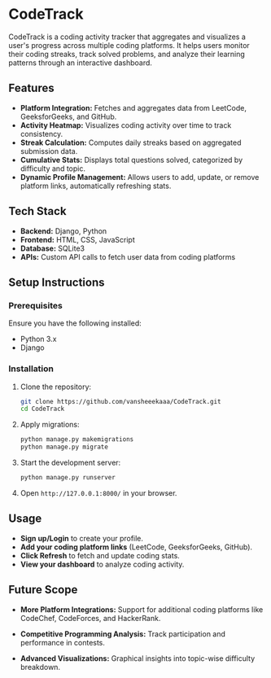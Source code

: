 # CodeTrack

CodeTrack is a coding activity tracker that aggregates and visualizes a user's progress across multiple coding platforms. It helps users monitor their coding streaks, track solved problems, and analyze their learning patterns through an interactive dashboard.

## Features
- **Platform Integration:** Fetches and aggregates data from LeetCode, GeeksforGeeks, and GitHub.
- **Activity Heatmap:** Visualizes coding activity over time to track consistency.
- **Streak Calculation:** Computes daily streaks based on aggregated submission data.
- **Cumulative Stats:** Displays total questions solved, categorized by difficulty and topic.
- **Dynamic Profile Management:** Allows users to add, update, or remove platform links, automatically refreshing stats.

## Tech Stack
- **Backend:** Django, Python
- **Frontend:** HTML, CSS, JavaScript
- **Database:** SQLite3
- **APIs:** Custom API calls to fetch user data from coding platforms

## Setup Instructions

### Prerequisites
Ensure you have the following installed:
- Python 3.x
- Django

### Installation
1. Clone the repository:
   ```bash
   git clone https://github.com/vansheeekaaa/CodeTrack.git
   cd CodeTrack
   ```
   
2. Apply migrations:
   ```bash
   python manage.py makemigrations
   python manage.py migrate
   ```
3. Start the development server:
   ```bash
   python manage.py runserver
   ```
6. Open `http://127.0.0.1:8000/` in your browser.

## Usage
- **Sign up/Login** to create your profile.
- **Add your coding platform links** (LeetCode, GeeksforGeeks, GitHub).
- **Click Refresh** to fetch and update coding stats.
- **View your dashboard** to analyze coding activity.

## Future Scope

- **More Platform Integrations:** Support for additional coding platforms like CodeChef, CodeForces, and HackerRank.

- **Competitive Programming Analysis:** Track participation and performance in contests.

- **Advanced Visualizations:** Graphical insights into topic-wise difficulty breakdown. 
